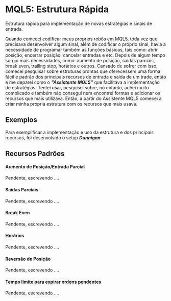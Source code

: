 # MQL5: Estrutura Rápida
Estrutura rápida para implementação de novas estratégias e sinais de entrada.

Quando comecei codificar meus próprios robôs em MQL5, toda vez que precisava desenvolver algum sinal, além de codificar o próprio sinal, 
havia a necessidade de programar também as funções básicas, tais como: abrir posição, encerrar posição, cancelar entradas e etc. Depois
de algum tempo surgiu mais necessidades, como: aumento de posição, saídas parciais, break even, trailing stop, horários e outros.
Cansado de sofrer com isso, comecei pesquisar sobre estruturas prontas que oferecessem uma forma fácil e padrão dos principais recursos de 
entrada e saída de um trade, então e me deparei como o ***"Assistente MQL5"*** que facilitava a implementação
de estratégias. Tentei usar, pesquisei sobre, no entanto, achei muito complicado e também não consegui nem encontrei formas e adicionar os
recursos que mais utilizava. Então, a partir do Assistente MQL5 comecei a criar minha própria estrutura com os recursos que mais usava.

## Exemplos

Para exemplificar a implementação e uso da estrutura e dos principais recursos, foi desenvolvido o setup ***Dunnigan***

## Recursos Padrões

#### Aumento de Posição/Entrada Parcial
Pendente, escrevendo ....
#### Saídas Parciais
Pendente, escrevendo ....
#### Break Even
Pendente, escrevendo ....
#### Horários
Pendente, escrevendo ....
#### Reversão de Posição
Pendente, escrevendo ....
#### Tempo limite para expirar ordens pendentes
Pendente, escrevendo ....
